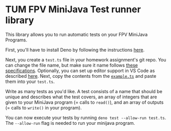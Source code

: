 # TUM FPV MiniJava Test runner library
This library allows you to run automatic tests on your FPV MiniJava Programs.

First, you'll have to install Deno by following the instructions [here](https://deno.land/manual@v1.15.2/getting_started/installation).

Next, you create a `test.ts` file in your homework assignment's git repo. You can change the file name, but make sure it name follows [these specifications](https://deno.land/manual/testing). Optionally, you can set up editor support in VS Code as described [here](https://deno.land/manual@v1.15.2/getting_started/setup_your_environment#visual-studio-code). Next, copy the contents from the [`example.ts`](https://github.com/LBBO/tum-fpv-minijava-test-runner/blob/main/example.ts) and paste them into your `test.ts`.

Write as many tests as you'd like. A test consists of a name that should be unique and describes what the test covers, an array of integers that are given to your MiniJava program (= calls to `read()`), and an array of outputs (= calls to `write()` in your program).

You can now execute your tests by running `deno test --allow-run test.ts`. The `--allow-run` flag is needed to run your minijava program.
